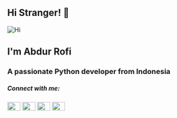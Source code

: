 ## Hi Stranger! 👋 

![Hi](https://media.giphy.com/media/ASd0Ukj0y3qMM/giphy.gif)

<h2>I'm Abdur Rofi</h1>
<h3>A passionate Python developer from Indonesia</h3>

<h5>Connect with me:</h5>
<p>
<a href="https://dev.to/mrofisr" target="blank"><img align="center" src="https://cdn.jsdelivr.net/npm/simple-icons@3.0.1/icons/dev-dot-to.svg" alt="mrofisr" height="20" width="30" /></a>
<a href="https://twitter.com/mrofisr_" target="blank"><img align="center" src="https://cdn.jsdelivr.net/npm/simple-icons@3.0.1/icons/twitter.svg" alt="mrofisr_" height="20" width="30" /></a>
<a href="https://linkedin.com/in/mrofisr" target="blank"><img align="center" src="https://cdn.jsdelivr.net/npm/simple-icons@3.0.1/icons/linkedin.svg" alt="mrofisr" height="20" width="30" /></a>
<a href="https://t.me/mrofisr" target="blank"><img align="center" src="https://cdn.jsdelivr.net/npm/simple-icons@3.0.1/icons/telegram.svg" alt="mrofisr" height="20" width="30" /></a>
</p>

